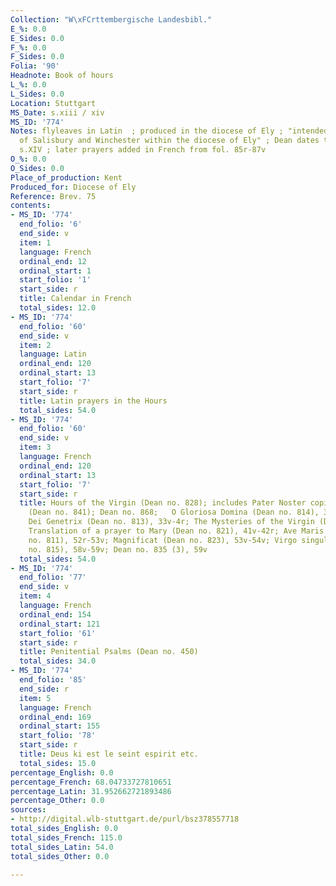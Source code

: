```yaml
---
Collection: "W\xFCrttembergische Landesbibl."
E_%: 0.0
E_Sides: 0.0
F_%: 0.0
F_Sides: 0.0
Folia: '90'
Headnote: Book of hours
L_%: 0.0
L_Sides: 0.0
Location: Stuttgart
MS_Date: s.xiii / xiv
MS_ID: '774'
Notes: flyleaves in Latin  ; produced in the diocese of Ely ; "intended for the dioceses
  of Salisbury and Winchester within the diocese of Ely" ; Dean dates the MS to the
  s.XIV ; later prayers added in French from fol. 85r-87v
O_%: 0.0
O_Sides: 0.0
Place_of_production: Kent
Produced_for: Diocese of Ely
Reference: Brev. 75
contents:
- MS_ID: '774'
  end_folio: '6'
  end_side: v
  item: 1
  language: French
  ordinal_end: 12
  ordinal_start: 1
  start_folio: '1'
  start_side: r
  title: Calendar in French
  total_sides: 12.0
- MS_ID: '774'
  end_folio: '60'
  end_side: v
  item: 2
  language: Latin
  ordinal_end: 120
  ordinal_start: 13
  start_folio: '7'
  start_side: r
  title: Latin prayers in the Hours
  total_sides: 54.0
- MS_ID: '774'
  end_folio: '60'
  end_side: v
  item: 3
  language: French
  ordinal_end: 120
  ordinal_start: 13
  start_folio: '7'
  start_side: r
  title: Hours of the Virgin (Dean no. 828); includes Pater Noster copied as prose
    (Dean no. 841); Dean no. 868;   O Gloriosa Domina (Dean no. 814), 31r-32v; O Gloriosa
    Dei Genetrix (Dean no. 813), 33v-4r; The Mysteries of the Virgin (Dean no. 772),33v-34r;
    Translation of a prayer to Mary (Dean no. 821), 41v-42r; Ave Maris Stella (Dean
    no. 811), 52r-53v; Magnificat (Dean no. 823), 53v-54v; Virgo singularis (Dean
    no. 815), 58v-59v; Dean no. 835 (3), 59v
  total_sides: 54.0
- MS_ID: '774'
  end_folio: '77'
  end_side: v
  item: 4
  language: French
  ordinal_end: 154
  ordinal_start: 121
  start_folio: '61'
  start_side: r
  title: Penitential Psalms (Dean no. 450)
  total_sides: 34.0
- MS_ID: '774'
  end_folio: '85'
  end_side: r
  item: 5
  language: French
  ordinal_end: 169
  ordinal_start: 155
  start_folio: '78'
  start_side: r
  title: Deus ki est le seint espirit etc.
  total_sides: 15.0
percentage_English: 0.0
percentage_French: 68.04733727810651
percentage_Latin: 31.952662721893486
percentage_Other: 0.0
sources:
- http://digital.wlb-stuttgart.de/purl/bsz378557718
total_sides_English: 0.0
total_sides_French: 115.0
total_sides_Latin: 54.0
total_sides_Other: 0.0

---
```

